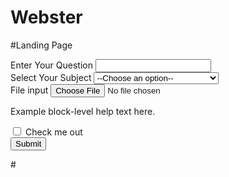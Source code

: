 # Webster

#Landing Page

<div class="container">
  <form>
    <div class="form-group">
      <label for="Question">Enter Your Question</label>
      <input
        type="email"
        class="form-control"
        name=""
        id="Question"
        placeholder=""
      />
    </div>
    <div class="form-group">
      <label for="Subject">Select Your Subject</label>
      <select name="" id="Subject">
        <option value="">--Choose an option--</option>
        <option value="ADE">Analog and Digital Electronics</option>
        <option value="DS">Data Structures</option>
        <option value="FOLT">FOLT</option>
        <option value="MS">Management Of IT Industries</option>
        <option value="OOP">Object Oriented Programming</option>
      </select>
    </div>
    <div class="form-group">
      <label for="exampleInputFile">File input</label>
      <input type="file" id="exampleInputFile" />
      <p class="help-block">Example block-level help text here.</p>
    </div>
    <div class="checkbox">
      <label> <input type="checkbox" /> Check me out </label>
    </div>
    <button type="submit" class="btn btn-default">Submit</button>
  </form>
</div>
#

#

#

#

#

#

#

#
